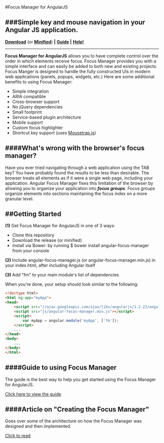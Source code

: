 #Focus Manager for AngularJS

###Simple key and mouse navigation in your Angular JS application.
---

**[Download](https://raw.githubusercontent.com/obogo/angular-focus-manager/master/build/angular-focusmanager.js)** (or **[Minified](https://raw.githubusercontent.com/obogo/angular-focusmanager/master/build/angular-focusmanager.min.js)**) **|**
**[Guide](http://obogo.github.io/angular-focus-manager/) |**
**[Help!](http://stackoverflow.com/questions/ask?tags=angularjs,focusmanager)**

---

**Focus Manager for AngularJS** allows you to have complete control over the order in which elements receive focus. Focus Manager provides you with a simple interface and can easily be added to both new and existing projects. Focus Manger is designed to handle the fully constructed UIs in modern web applications (panels, popups, widgets, etc.) Here are some additional benefits to using Focus Manager:


* Simple integration
* ARIA compatible
* Cross-browser support
* No jQuery dependencies
* Small footprint
* Service-based plugin architecture
* Mobile support
* Custom focus highlighter
* Shortcut key support (uses [Mousetrap.js](http://craig.is/killing/mice))

####What's wrong with the browser's focus manager?
---

Have you ever tried navigating through a web application using the TAB key? You have probably found the results to be less than desirable. The browser treats all elements as if it were a single web page, including your application. Angular Focus Manager fixes this limitation of the browser by allowing you to organize your application into ***focus groups***. Focus groups organize elements into sections maintaining the focus index on a more granular level.


##Getting Started
---
**(1)** Get Focus Manager for AngularJS in one of 3 ways:

* Clone this repository
* Download the release (or minified)
* Install via Bower: by running $ bower install angular-focus-manager from your console

**(2)** Include angular-focus-manager.js (or angular-focus-manager.min.js) in your index.html, after including Angular itself

**(3)** Add "fm" to your main module's list of dependencies

When you're done, your setup should look similar to the following:

>
```html
<!doctype html>
<html ng-app="myApp">
<head>
    <script src="//ajax.googleapis.com/ajax/libs/angularjs/1.2.22/angular.min.js"></script>
    <script src="js/angular-focus-manager.min.js"></script>
    <script>
        var myApp = angular.module('myApp', ['fm']);
    </script>
    ...
</head>
<body>
    ...
</body>
</html>
```

####Guide to using Focus Manager
---

The guide is the best way to help you get started using the Focus Manager for AngularJS.

[Click here to view the guide](http://obogo.github.io/angular-focus-manager/)

####Article on "Creating the Focus Manager"
---

Goes over some of the architecture on how the Focus Manager was designed and then implemented.

[Click to read](https://github.com/obogo/angular-focus-manager/wiki/How-the-focus-manager-was-created)